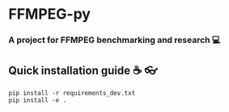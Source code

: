 # FFMPEG-py

### A project for FFMPEG benchmarking and research :computer:

## Quick installation guide :coffee: :eyeglasses:
```
pip install -r requirements_dev.txt
pip install -e .
```
